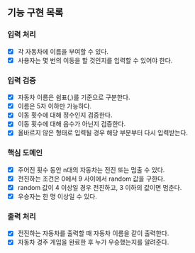 ## 기능 구현 목록

### 입력 처리
- [x] 각 자동차에 이름을 부여할 수 있다.
- [x] 사용자는 몇 번의 이동을 할 것인지를 입력할 수 있어야 한다.

### 입력 검증
- [x] 자동차 이름은 쉼표(,)를 기준으로 구분한다.
- [x] 이름은 5자 이하만 가능하다.
- [x] 이동 횟수에 대해 정수인지 검증한다.
- [x] 이동 횟수에 대해 음수가 아닌지 검증한다.
- [x] 올바르지 않은 형태로 입력될 경우 해당 부분부터 다시 입력받는다.

### 핵심 도메인
- [x] 주어진 횟수 동안 n대의 자동차는 전진 또는 멈출 수 있다.
- [x] 전진하는 조건은 0에서 9 사이에서 random 값을 구한다.
- [x] random 값이 4 이상일 경우 전진하고, 3 이하의 값이면 멈춘다.
- [x] 우승자는 한 명 이상일 수 있다.

### 출력 처리
- [x] 전진하는 자동차를 출력할 때 자동차 이름을 같이 출력한다.
- [x] 자동차 경주 게임을 완료한 후 누가 우승했는지를 알려준다.